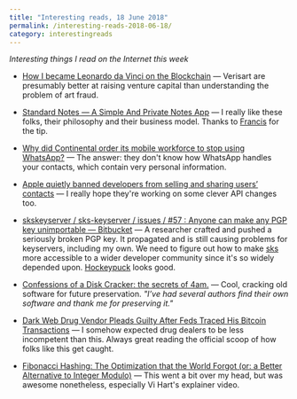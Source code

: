 ```yaml
---
title: "Interesting reads, 18 June 2018"
permalink: /interesting-reads-2018-06-18/
category: interestingreads
---
```


*Interesting things I read on the Internet this week*

<!--more-->

- [How I became Leonardo da Vinci on the Blockchain](https://shkspr.mobi/blog/2018/06/how-i-became-leonardo-da-vinci-on-the-blockchain/) — Verisart are presumably better at raising venture capital than understanding the problem of art fraud.

- [Standard Notes — A Simple And Private Notes App](https://standardnotes.org/) — I really like these folks, their philosophy and their business model. Thanks to [Francis](https://flourish.org) for the tip.

- [Why did Continental order its mobile workforce to stop using WhatsApp?](https://medium.com/@wireapp/why-did-continental-order-its-mobile-workforce-to-stop-using-whatsapp-520981f36fc) — The answer: they don't know how WhatsApp handles your contacts, which contain very personal information.

- [Apple quietly banned developers from selling and sharing users’ contacts](https://www.theverge.com/2018/6/12/17454736/apple-app-store-developers-contacts-list) — I really hope they're working on some clever API changes too.

- [skskeyserver / sks-keyserver / issues / #57 : Anyone can make any PGP key unimportable — Bitbucket](https://bitbucket.org/skskeyserver/sks-keyserver/issues/57/anyone-can-make-any-pgp-key-unimportable) — A researcher crafted and pushed a seriously broken PGP key. It propagated and is still causing problems for keyservers, including my own. We need to figure out how to make [sks](https://bitbucket.org/skskeyserver/sks-keyserver/wiki/Home) more accessible to a wider developer community since it's so widely depended upon. [Hockeypuck](https://hockeypuck.github.io/) looks good.

- [Confessions of a Disk Cracker: the secrets of 4am.](https://paleotronic.com/2018/06/15/confessions-of-a-disk-cracker-the-secrets-of-4am/) — Cool, cracking old software for future preservation. *"I’ve had several authors find their own software and thank me for preserving it."*

- [Dark Web Drug Vendor Pleads Guilty After Feds Traced His Bitcoin Transactions](https://www.bleepingcomputer.com/news/legal/dark-web-drug-vendor-pleads-guilty-after-feds-traced-his-bitcoin-transactions/) — I somehow expected drug dealers to be less incompetent than this. Always great reading the official scoop of how folks like this get caught.

- [Fibonacci Hashing: The Optimization that the World Forgot (or: a Better Alternative to Integer Modulo)](https://probablydance.com/2018/06/16/fibonacci-hashing-the-optimization-that-the-world-forgot-or-a-better-alternative-to-integer-modulo/) — This went a bit over my head, but was awesome nonetheless, especially Vi Hart's explainer video.

